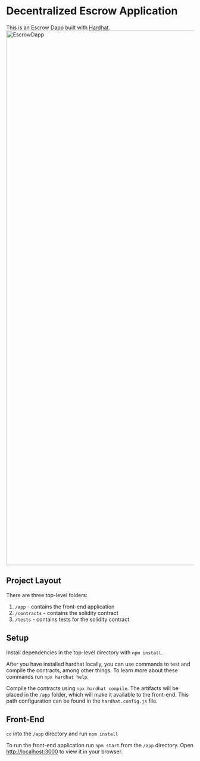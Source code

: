 # Decentralized Escrow Application

This is an Escrow Dapp built with [Hardhat](https://hardhat.org/).
<img width="1435" alt="EscrowDapp" src="https://github.com/jitendragangwar123/Escrow-Dapp/assets/76531339/2a9f514d-9dcf-42c1-9b5c-e621b977ed6a">

## Project Layout

There are three top-level folders:

1. `/app` - contains the front-end application
2. `/contracts` - contains the solidity contract
3. `/tests` - contains tests for the solidity contract

## Setup

Install dependencies in the top-level directory with `npm install`.

After you have installed hardhat locally, you can use commands to test and compile the contracts, among other things. To learn more about these commands run `npx hardhat help`.

Compile the contracts using `npx hardhat compile`. The artifacts will be placed in the `/app` folder, which will make it available to the front-end. This path configuration can be found in the `hardhat.config.js` file.

## Front-End

`cd` into the `/app` directory and run `npm install`

To run the front-end application run `npm start` from the `/app` directory. Open [http://localhost:3000](http://localhost:3000) to view it in your browser.


